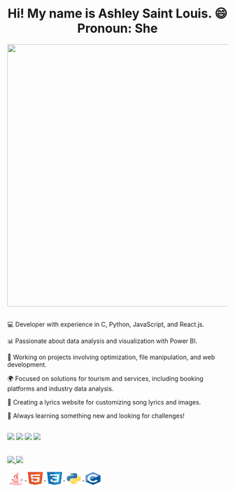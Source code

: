 <body color="#010203">
<h1 align="center">Hi! My name is <span color="FE676E">Ashley</span> Saint Louis. <span>😄 Pronoun: She</span></h1>
<!---->
<div align="center"> 
 <img align="center" src="https://img.freepik.com/vetores-gratis/ilustracao-do-conceito-de-trabalho-em-andamento_114360-7183.jpg?t=st=1742483876~exp=1742487476~hmac=ea4db08c020852ec8a4de470c5d6c36697b16c452216a7477e1a2c7a8ee95341&w=740"
  height="600" width="800">
</div>
<br/>

<div width="600">
 <p>💻 Developer with experience in C, Python, JavaScript, and React.js.  </p>
 <p>📊 Passionate about data analysis and visualization with Power BI.</p>
 <p>🚀 Working on projects involving optimization, file manipulation, and web development. </p>
 <p>🌍 Focused on solutions for tourism and services, including booking platforms and industry data analysis.</p>  
 <p>🎵 Creating a lyrics website for customizing song lyrics and images.</p>  
 <p>📖 Always learning something new and looking for challenges!</p>  
</div>
<br/>

 <div>
   <a href="https://youtu.be/SyansEnfomatik" target="_blank"><img src="https://img.shields.io/badge/YouTube-FF0000?style=for-the-badge&logo=youtube&logoColor=white" target="_blank"></a>
  <a href="https://www.instagram.com/ashleysaintloui/" target="_blank"><img src="https://img.shields.io/badge/-Instagram-%23E4405F?style=for-the-badge&logo=instagram&logoColor=white" target="_blank"></a>
  <a href = "mailto:contatosyansenfomatik23@gmail.com"><img src="https://img.shields.io/badge/-Gmail-%23333?style=for-the-badge&logo=gmail&logoColor=white" target="_blank"></a>
  <a href="https://www.linkedin.com/in/ashley-saint-louis-5a8001264" target="_blank"><img src="https://img.shields.io/badge/-LinkedIn-%230077B5?style=for-the-badge&logo=linkedin&logoColor=white" target="_blank"></a> 
  </div>
<br/><br/>

<div align="left">
  <a href="https://github.com/ashleysaintlouis">
  <img height="160em" src="https://github-readme-stats-git-masterrstaa-rickstaa.vercel.app/api?username=ashleysaintlouis&show_icons=true&theme=dracula&include_all_commits=true&count_private=True"/>
  <img height="160em" src="https://github-readme-stats-git-masterrstaa-rickstaa.vercel.app/api/top-langs/?username=ashleysaintlouis&layout=compact&langs_count=7&theme=dracula"/>
  </div>
<div style="display: inline_block"><br>
  <img align="center" alt="Rafa-Js" height="30" width="40" src="https://raw.githubusercontent.com/devicons/devicon/master/icons/java/java-plain.svg">
  <img align="center" alt="Rafa-HTML" height="30" width="40" src="https://raw.githubusercontent.com/devicons/devicon/master/icons/html5/html5-original.svg">
  <img align="center" alt="Rafa-CSS" height="30" width="40" src="https://raw.githubusercontent.com/devicons/devicon/master/icons/css3/css3-original.svg">
  <img align="center" alt="Rafa-Python" height="30" width="40" src="https://raw.githubusercontent.com/devicons/devicon/master/icons/python/python-original.svg">
  <img align="center" alt="Rafa-C" height="30" width="40" src="https://raw.githubusercontent.com/devicons/devicon/master/icons/c/c-original.svg"> 
</div>

</body>

